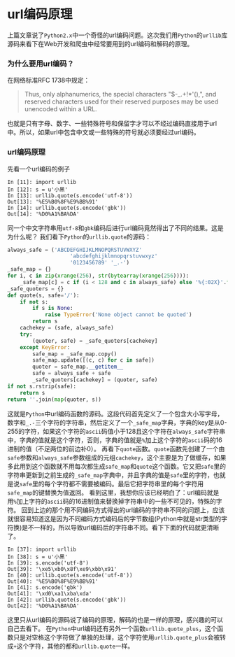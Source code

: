 
# url编码原理

上篇文章说了`Python2.x`中一个奇怪的url编码问题。这次我们用`Python`的`urllib`库源码来看下在Web开发和爬虫中经常要用到的url编码和解码的原理。
### 为什么要用url编码？
在网络标准RFC 1738中规定：
> Thus, only alphanumerics, the special characters "$-_.+!*'(),", and reserved characters used for their reserved purposes may be used unencoded within a URL.

也就是只有字母、数字、一些特殊符号和保留字才可以不经过编码直接用于url中。所以，如果url中包含中文或一些特殊的符号就必须要经过url编码。

### url编码原理
先看一个url编码的例子
```
In [11]: import urllib
In [12]: s = u'小黑'
In [13]: urllib.quote(s.encode('utf-8'))
Out[13]: '%E5%B0%8F%E9%BB%91'
In [14]: urllib.quote(s.encode('gbk'))
Out[14]: '%D0%A1%BA%DA'
```
同一个中文字符串用`utf-8`和`gbk`编码后进行url编码竟然得出了不同的结果。这是为什么呢？
我们看下`Python`的`urllib.quote`的源码：
```python
always_safe = ('ABCDEFGHIJKLMNOPQRSTUVWXYZ'
                    'abcdefghijklmnopqrstuvwxyz'
                    '0123456789' '_.-')
_safe_map = {}
for i, c in zip(xrange(256), str(bytearray(xrange(256)))):
    _safe_map[c] = c if (i < 128 and c in always_safe) else '%{:02X}'.format(i)
_safe_quoters = {}
def quote(s, safe='/'):
    if not s:
        if s is None:
            raise TypeError('None object cannot be quoted')
        return s
    cachekey = (safe, always_safe)
    try:
        (quoter, safe) = _safe_quoters[cachekey]
    except KeyError:
        safe_map = _safe_map.copy()
        safe_map.update([(c, c) for c in safe])
        quoter = safe_map.__getitem__
        safe = always_safe + safe
        _safe_quoters[cachekey] = (quoter, safe)
if not s.rstrip(safe):
    return s
return ''.join(map(quoter, s))
```
这就是`Python`中url编码函数的源码。这段代码首先定义了一个包含大小写字母，数字和`_.-`三个字符的字符串，然后定义了一个`_safe_map`字典，字典的key是从0-255的字符，如果这个字符的`ascii`码值小于128且这个字符在`always_safe`字符串中，字典的值就是这个字符，否则，字典的值就是`%`加上这个字符的`ascii`码的16进制的值（不足两位的前边补0）。
再看下`quote`函数。`quote`函数先创建了一个由`safe`参数和`always_safe`参数组成的元组`cachekey`，这个主要是为了做缓存，如果多此用到这个函数就不用每次都生成`safe_map`和`quote`这个函数。它又把`safe`里的字符串更新到之前生成的`_safe_map`字典中，并且字典的值是`safe`里的字符，也就是说`safe`里的每个字符都不需要被编码。最后它把字符串里的每个字符用`safe_map`的键替换为值返回。
看到这里，我想你应该已经明白了：url编码就是用`%`加上字符的`ascii`码的16进制值来替换掉字符串中的一些不可见的，特殊的字符。
回到上边的那个用不同编码方式得出的url编码的字符串不同的问题上，应该就很容易知道这是因为不同编码方式编码后的字节数组(Python中就是str类型的字符换)是不一样的，所以导致url编码后的字符串不同。看下下面的代码就更清晰了。
```
In [37]: import urllib
In [38]: s = u'小黑'
In [39]: s.encode('utf-8')
Out[39]: '\xe5\xb0\x8f\xe9\xbb\x91'
In [40]: urllib.quote(s.encode('utf-8'))
Out[40]: '%E5%B0%8F%E9%BB%91'
In [41]: s.encode('gbk')
Out[41]: '\xd0\xa1\xba\xda'
In [42]: urllib.quote(s.encode('gbk'))
Out[42]: '%D0%A1%BA%DA'
```
这里只从url编码的源码说了编码的原理，解码的也是一样的原理，感兴趣的可以自己去看下。
在`Python`中url编码还有另外一个函数`urllib.quote_plus`，这个函数只是对空格这个字符做了单独的处理，这个字符使用`urllib.quote_plus`会被转成`+`这个字符，其他的都和`urllib.quote`一样。

